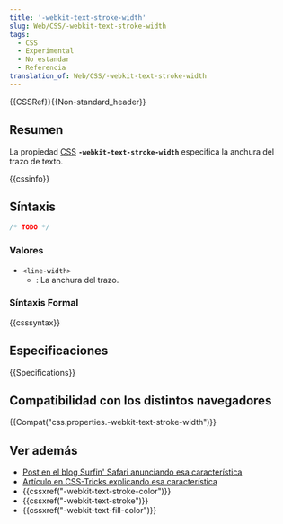 ```yaml
---
title: '-webkit-text-stroke-width'
slug: Web/CSS/-webkit-text-stroke-width
tags:
  - CSS
  - Experimental
  - No estandar
  - Referencia
translation_of: Web/CSS/-webkit-text-stroke-width
---
```


{{CSSRef}}{{Non-standard_header}}

## Resumen

La propiedad [CSS](/es/docs/Web/CSS) **`-webkit-text-stroke-width`** especifica la anchura del trazo de texto.

{{cssinfo}}

## Síntaxis

```css
/* TODO */
```

### Valores

- `<line-width>`
  - : La anchura del trazo.

### Síntaxis Formal

{{csssyntax}}

## Especificaciones

{{Specifications}}

## Compatibilidad con los distintos navegadores

{{Compat("css.properties.-webkit-text-stroke-width")}}

## Ver además

- [Post en el blog Surfin' Safari anunciando esa característica](https://www.webkit.org/blog/85/introducing-text-stroke/)
- [Artículo en CSS-Tricks explicando esa característica](https://css-tricks.com/adding-stroke-to-web-text/)
- {{cssxref("-webkit-text-stroke-color")}}
- {{cssxref("-webkit-text-stroke")}}
- {{cssxref("-webkit-text-fill-color")}}
